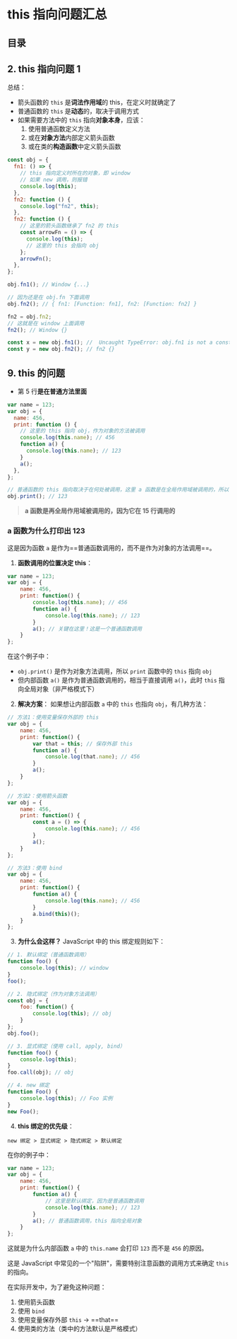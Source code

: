 
# this 指向问题汇总


## 目录
<!-- toc -->
 ## 2. this 指向问题 1 

总结：
- 箭头函数的 `this` 是**词法作用域**的 this，在定义时就确定了
- 普通函数的 `this` 是**动态**的，取决于调用方式
- 如果需要方法中的 `this` 指向**对象本身**，应该：
    1. 使用普通函数定义方法
    2. 或在**对象方法**内部定义箭头函数
    3. 或在类的**构造函数**中定义箭头函数

```javascript 
const obj = {
  fn1: () => {
    // this 指向定义时所在的对象，即 window
    // 如果 new 调用，则报错
    console.log(this);
  },
  fn2: function () {
    console.log("fn2", this);
  },
  fn2: function () {
    // 这里的箭头函数继承了 fn2 的 this
    const arrowFn = () => {
      console.log(this);
      // 这里的 this 会指向 obj
    };
    arrowFn();
  },
};

obj.fn1(); // Window {...}

// 因为还是在 obj.fn 下面调用
obj.fn2(); // { fn1: [Function: fn1], fn2: [Function: fn2] }

fn2 = obj.fn2;
// 这就是在 window 上面调用
fn2(); // Window {}

const x = new obj.fn1(); //  Uncaught TypeError: obj.fn1 is not a constructor
const y = new obj.fn2(); // fn2 {}
```

## 9. this 的问题

- 第 5 行**是在普通方法里面**

```javascript hl:5,8,14
var name = 123;
var obj = {
  name: 456,
  print: function () {
    // 这里的 this 指向 obj，作为对象的方法被调用
    console.log(this.name); // 456
    function a() {
      console.log(this.name); // 123
    }
    a();
  },
};

// 普通函数的 this 指向取决于在何处被调用，这里 a 函数是在全局作用域被调用的，所以 this 指向全局对象
obj.print(); // 123

```

> **a 函数是再全局作用域被调用的，因为它在 15 行调用的**

### a 函数为什么打印出 123

这是因为函数 `a` 是作为==普通函数调用的，而不是作为对象的方法调用==。

1. **函数调用的位置决定 this**：

```javascript
var name = 123;
var obj = {
    name: 456,
    print: function() {
        console.log(this.name); // 456
        function a() {
            console.log(this.name); // 123
        }
        a(); // 关键在这里！这是一个普通函数调用
    }
};
```

在这个例子中：
- `obj.print()` 是作为对象方法调用，所以 `print` 函数中的 `this` 指向 `obj`
- 但内部函数 `a()` 是作为普通函数调用的，相当于直接调用 `a()`，此时 `this` 指向全局对象（非严格模式下）

2. **解决方案**：
如果想让内部函数 `a` 中的 `this` 也指向 `obj`，有几种方法：

```javascript
// 方法1：使用变量保存外部的 this
var obj = {
    name: 456,
    print: function() {
        var that = this; // 保存外部 this
        function a() {
            console.log(that.name); // 456
        }
        a();
    }
};

// 方法2：使用箭头函数
var obj = {
    name: 456,
    print: function() {
        const a = () => {
            console.log(this.name); // 456
        }
        a();
    }
};

// 方法3：使用 bind
var obj = {
    name: 456,
    print: function() {
        function a() {
            console.log(this.name); // 456
        }
        a.bind(this)();
    }
};
```

3. **为什么会这样？**
JavaScript 中的 this 绑定规则如下：

```javascript
// 1. 默认绑定（普通函数调用）
function foo() {
    console.log(this); // window
}
foo();

// 2. 隐式绑定（作为对象方法调用）
const obj = {
    foo: function() {
        console.log(this); // obj
    }
};
obj.foo();

// 3. 显式绑定（使用 call, apply, bind）
function foo() {
    console.log(this);
}
foo.call(obj); // obj

// 4. new 绑定
function Foo() {
    console.log(this); // Foo 实例
}
new Foo();
```

4. **this 绑定的优先级**：
```
new 绑定 > 显式绑定 > 隐式绑定 > 默认绑定
```

在你的例子中：
```javascript
var name = 123;
var obj = {
    name: 456,
    print: function() {
        function a() {
            // 这里是默认绑定，因为是普通函数调用
            console.log(this.name); // 123
        }
        a(); // 普通函数调用，this 指向全局对象
    }
};
```

这就是为什么内部函数 `a` 中的 `this.name` 会打印 `123` 而不是 `456` 的原因。

这是 JavaScript 中常见的一个"陷阱"，需要特别注意函数的调用方式来确定 `this` 的指向。

在实际开发中，为了避免这种问题：
1. 使用箭头函数
2. 使用 `bind`
3. 使用变量保存外部 `this` →  ==that== 
4. 使用类的方法（类中的方法默认是严格模式）

